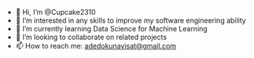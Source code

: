 - 👋 Hi, I’m @Cupcake2310
- 👀 I’m interested in any skills to improve my software engineering ability
- 🌱 I’m currently learning Data Science for Machine Learning
- 💞️ I’m looking to collaborate on related projects
- 📫 How to reach me: adedokunayisat@gmail.com

<!---
Cupcake2310/Cupcake2310 is a ✨ special ✨ repository because its `README.md` (this file) appears on your GitHub profile.
You can click the Preview link to take a look at your changes.
--->
